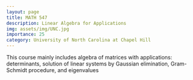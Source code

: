 ```yaml
---
layout: page
title: MATH 547
description: Linear Algebra for Applications
img: assets/img/UNC.jpg
importance: 25
category: University of North Carolina at Chapel Hill
---
```


This course mainly includes algebra of matrices with applications: determinants, solution of linear systems by Gaussian elimination, Gram-Schmidt procedure, and eigenvalues